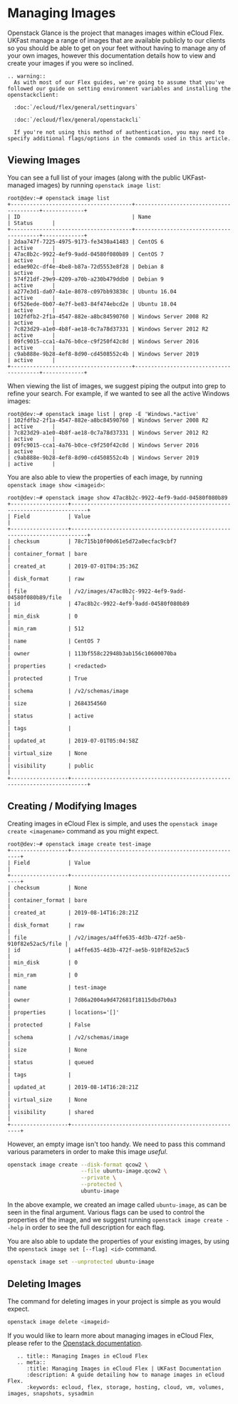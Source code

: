 # Managing Images

Openstack Glance is the project that manages images within eCloud Flex. UKFast manage a range of images that are available publicly to our clients so you should be able to get on your feet without having to manage any of your own images, however this documentation details how to view and create your images if you were so inclined.

```eval_rst
.. warning::
  As with most of our Flex guides, we're going to assume that you've followed our guide on setting environment variables and installing the openstackclient:

  :doc:`/ecloud/flex/general/settingvars`

  :doc:`/ecloud/flex/general/openstackcli`

  If you're not using this method of authentication, you may need to specify additional flags/options in the commands used in this article.
```

## Viewing Images

You can see a full list of your images (along with the public UKFast-managed images) by running `openstack image list`:

```console
root@dev:~# openstack image list
+--------------------------------------+----------------------------------------+-------------+
| ID                                   | Name                                   | Status      |
+--------------------------------------+----------------------------------------+-------------+
| 2daa747f-7225-4975-9173-fe3430a41483 | CentOS 6                               | active      |
| 47ac8b2c-9922-4ef9-9add-04580f080b89 | CentOS 7                               | active      |
| edae902c-df4e-4be8-b87a-72d5553e8f28 | Debian 8                               | active      |
| 574f21df-29e9-4209-a70b-a230b479ddb0 | Debian 9                               | active      |
| a277e3d1-da07-4a1e-8078-c097bb93838c | Ubuntu 16.04                           | active      |
| 6f526ede-0b07-4e7f-be83-84f474ebcd2e | Ubuntu 18.04                           | active      |
| 102fdfb2-2f1a-4547-882e-a8bc84590760 | Windows Server 2008 R2                 | active      |
| 7c823d29-a1e0-4b8f-ae18-0c7a78d37331 | Windows Server 2012 R2                 | active      |
| 09fc9015-cca1-4a76-b0ce-c9f250f42c8d | Windows Server 2016                    | active      |
| c9ab888e-9b28-4ef8-8d90-cd4508552c4b | Windows Server 2019                    | active      |
+--------------------------------------+----------------------------------------+-------------+
```

When viewing the list of images, we suggest piping the output into grep to refine your search. For example, if we wanted to see all the active Windows images:

```console
root@dev:~# openstack image list | grep -E 'Windows.*active'
| 102fdfb2-2f1a-4547-882e-a8bc84590760 | Windows Server 2008 R2                 | active      |
| 7c823d29-a1e0-4b8f-ae18-0c7a78d37331 | Windows Server 2012 R2                 | active      |
| 09fc9015-cca1-4a76-b0ce-c9f250f42c8d | Windows Server 2016                    | active      |
| c9ab888e-9b28-4ef8-8d90-cd4508552c4b | Windows Server 2019                    | active      |
```

You are also able to view the properties of each image, by running `openstack image show <imageid>`:

```console
root@dev:~# openstack image show 47ac8b2c-9922-4ef9-9add-04580f080b89
+------------------+---------------------------------------------------------------------------+
| Field            | Value                                                                     |
+------------------+---------------------------------------------------------------------------+
| checksum         | 78c715b10f00d61e5d72a0ecfac9cbf7                                          |
| container_format | bare                                                                      |
| created_at       | 2019-07-01T04:35:36Z                                                      |
| disk_format      | raw                                                                       |
| file             | /v2/images/47ac8b2c-9922-4ef9-9add-04580f080b89/file                      |
| id               | 47ac8b2c-9922-4ef9-9add-04580f080b89                                      |
| min_disk         | 0                                                                         |
| min_ram          | 512                                                                       |
| name             | CentOS 7                                                                  |
| owner            | 113bf558c22948b3ab156c10600070ba                                          |
| properties       | <redacted>                                                                |
| protected        | True                                                                      |
| schema           | /v2/schemas/image                                                         |
| size             | 2684354560                                                                |
| status           | active                                                                    |
| tags             |                                                                           |
| updated_at       | 2019-07-01T05:04:58Z                                                      |
| virtual_size     | None                                                                      |
| visibility       | public                                                                    |
+------------------+---------------------------------------------------------------------------+
```

## Creating / Modifying Images

Creating images in eCloud Flex is simple, and uses the `openstack image create <imagename>` command as you might expect.

```console
root@dev:~# openstack image create test-image
+------------------+------------------------------------------------------+
| Field            | Value                                                |
+------------------+------------------------------------------------------+
| checksum         | None                                                 |
| container_format | bare                                                 |
| created_at       | 2019-08-14T16:28:21Z                                 |
| disk_format      | raw                                                  |
| file             | /v2/images/a4ffe635-4d3b-472f-ae5b-910f82e52ac5/file |
| id               | a4ffe635-4d3b-472f-ae5b-910f82e52ac5                 |
| min_disk         | 0                                                    |
| min_ram          | 0                                                    |
| name             | test-image                                           |
| owner            | 7d86a2004a9d472681f18115dbd7b0a3                     |
| properties       | locations='[]'                                       |
| protected        | False                                                |
| schema           | /v2/schemas/image                                    |
| size             | None                                                 |
| status           | queued                                               |
| tags             |                                                      |
| updated_at       | 2019-08-14T16:28:21Z                                 |
| virtual_size     | None                                                 |
| visibility       | shared                                               |
+------------------+------------------------------------------------------+
```

However, an empty image isn't too handy. We need to pass this command various parameters in order to make this image _useful_.

```bash
openstack image create --disk-format qcow2 \
                       --file ubuntu-image.qcow2 \
                       --private \
                       --protected \
                       ubuntu-image
```

In the above example, we created an image called `ubuntu-image`, as can be seen in the final argument. Various flags can be used to control the properties of the image, and we suggest running `openstack image create --help` in order to see the full description for each flag.

You are also able to update the properties of your existing images, by using the `openstack image set [--flag] <id>` command.

```bash
openstack image set --unprotected ubuntu-image
```

## Deleting Images

The command for deleting images in your project is simple as you would expect.

```bash
openstack image delete <imageid>
```

If you would like to learn more about managing images in eCloud Flex, please refer to the [Openstack documentation](https://docs.openstack.org/glance/pike/user/index.html).

```eval_rst
   .. title:: Managing Images in eCloud Flex
   .. meta::
      :title: Managing Images in eCloud Flex | UKFast Documentation
      :description: A guide detailing how to manage images in eCloud Flex.
      :keywords: ecloud, flex, storage, hosting, cloud, vm, volumes, images, snapshots, sysadmin
```
